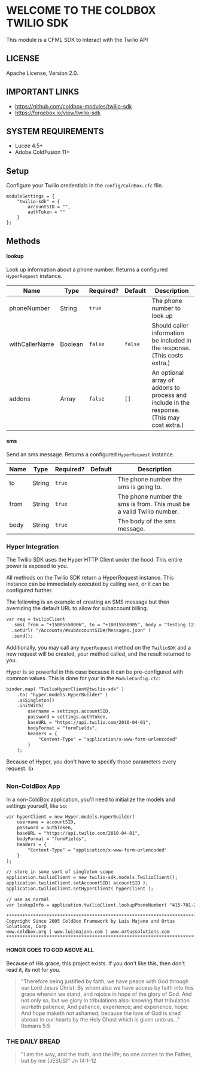 # WELCOME TO THE COLDBOX TWILIO SDK

This module is a CFML SDK to interact with the Twilio API

## LICENSE

Apache License, Version 2.0.

## IMPORTANT LINKS

* https://github.com/coldbox-modules/twilio-sdk
* https://forgebox.io/view/twilio-sdk

## SYSTEM REQUIREMENTS

* Lucee 4.5+
* Adobe ColdFusion 11+

## Setup

Configure your Twilio credentials in the `config/ColdBox.cfc` file.

```
moduleSettings = {
    "twilio-sdk" = {
        accountSID = "",
        authToken = ""
    }
};
```

## Methods

#### lookup

Look up information about a phone number. Returns a configured `HyperRequest`
instance.

| Name           | Type          | Required? | Default | Description                                                                                |
| -------------- | ------------- | --------- | ------- | ------------------------------------------------------------------------------------------ |
| phoneNumber    | String        | `true`    |         | The phone number to look up                                                                |
| withCallerName | Boolean       | `false`   | `false` | Should caller information be included in the response. (This costs extra.)                 |
| addons         | Array<String> | `false`   | `[]`    | An optional array of addons to process and include in the response. (This may cost extra.) |

#### sms

Send an sms message. Returns a configured `HyperRequest` instance.

| Name | Type   | Required? | Default | Description                                                           |
| ---- | ------ | --------- | ------- | --------------------------------------------------------------------- |
| to   | String | `true`    |         | The phone number the sms is going to.                                 |
| from | String | `true`    |         | The phone number the sms is from. This must be a valid Twilio number. |
| body | String | `true`    |         | The body of the sms message.                                          |

### Hyper Integration

The Twilio SDK uses the Hyper HTTP Client under the hood. This entire power is
exposed to you.

All methods on the Twilio SDK return a HyperRequest instance. This instance can
be immediately executed by calling `send`, or it can be configured further.

The following is an example of creating an SMS message but then overriding the
default URL to allow for subaccount billing.

```cfc
var req = twilioClient
  .sms( from = "+15005550006", to = "+18015550005", body = "Testing 123" )
  .setUrl( "/Accounts/#subAccountSID#/Messages.json" )
  .send();
```

Additionally, you may call any `HyperRequest` method on the `TwilioSDK` and a
new request will be created, your method called, and the result returned to you.

Hyper is so powerful in this case because it can be pre-configured with common
values. This is done for your in the `ModuleConfig.cfc`:

```cfc
binder.map( "TwilioHyperClient@twilio-sdk" )
    .to( "hyper.models.HyperBuilder" )
    .asSingleton()
    .initWith(
        username = settings.accountSID,
        password = settings.authToken,
        baseURL = "https://api.twilio.com/2010-04-01",
        bodyFormat = "formFields",
        headers = {
            "Content-Type" = "application/x-www-form-urlencoded"
        }
    );
```

Because of Hyper, you don't have to specify those parameters every request. 👍

### Non-ColdBox App

In a non-ColdBox application, you'll need to initialize the models and settings
yourself, like so:

```cfc
var hyperClient = new Hyper.models.HyperBuilder(
    username = accountSID,
    password = authToken,
    baseURL = "https://api.twilio.com/2010-04-01",
    bodyFormat = "formFields",
    headers = {
        "Content-Type" = "application/x-www-form-urlencoded"
    }
);

// store in some sort of singleton scope
application.twilioClient = new twilio-sdk.models.TwilioClient();
application.twilioClient.setAccountSID( accountSID );
application.twilioClient.setHyperClient( hyperClient );

// use as normal
var lookupInfo = application.twilioClient.lookupPhoneNumber( "415-701-2311" );
```

```
********************************************************************************
Copyright Since 2005 ColdBox Framework by Luis Majano and Ortus Solutions, Corp
www.coldbox.org | www.luismajano.com | www.ortussolutions.com
********************************************************************************
```

#### HONOR GOES TO GOD ABOVE ALL

Because of His grace, this project exists. If you don't like this, then don't
read it, its not for you.

> "Therefore being justified by faith, we have peace with God through our Lord
> Jesus Christ: By whom also we have access by faith into this grace wherein we
> stand, and rejoice in hope of the glory of God. And not only so, but we glory
> in tribulations also: knowing that tribulation worketh patience; And patience,
> experience; and experience, hope: And hope maketh not ashamed; because the
> love of God is shed abroad in our hearts by the Holy Ghost which is given unto
> us. ." Romans 5:5

### THE DAILY BREAD

> "I am the way, and the truth, and the life; no one comes to the Father, but by
> me (JESUS)" Jn 14:1-12
